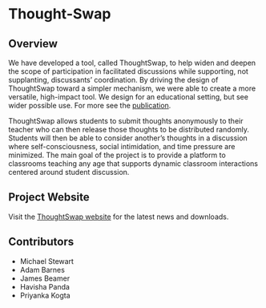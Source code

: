 # Thought-Swap #

## Overview ##

We have developed a tool, called ThoughtSwap, to help widen and deepen the scope of participation in facilitated discussions while supporting, not supplanting, discussants’ coordination. By driving the design of ThoughtSwap toward a simpler mechanism, we were able to create a more versatile, high-impact tool. We design for an educational setting, but see wider possible use. For more see the [publication](http://dl.acm.org/citation.cfm?id=1718934). 

ThoughtSwap allows students to submit thoughts anonymously to their teacher who can then release those thoughts to be distributed randomly. Students will then be able to consider another’s thoughts in a discussion where self-consciousness, social intimidation, and time pressure are minimized.
The main goal of the project is to provide a platform to classrooms teaching any age that supports dynamic classroom interactions centered around student discussion.

## Project Website ##

Visit the [ThoughtSwap website](http://compthink.cs.vt.edu:3003/login) for the latest news and downloads.

## Contributors ##

* Michael Stewart
* Adam Barnes
* James Beamer
* Havisha Panda
* Priyanka Kogta
